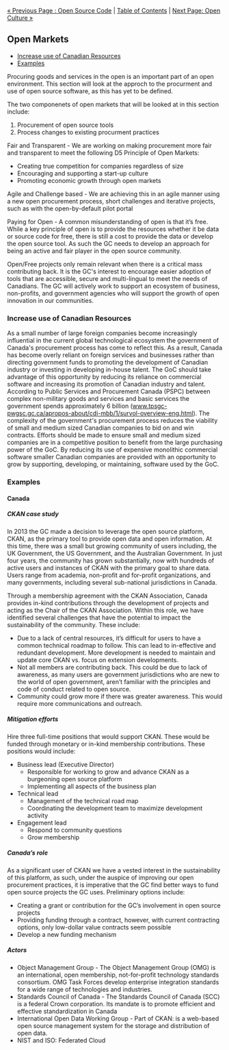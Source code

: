 [« Previous Page : Open Source Code](4_Open_Source_Code.md) | [Table of Contents](../README.md#table-of-contents) | [Next Page: Open Culture »](6_Open_Culture.md)

## Open Markets

- [Increase use of Canadian Resources](#increase-use-of-canadian-resources)
- [Examples](#examples)

Procuring goods and services in the open is an important part of an open environment. This section will look at the approch to the procurment and use of open source software, as this has yet to be defined.

The two componenets of open markets that will be looked at in this section include:

1. Procurement of open source tools
2. Process changes to existing procurment practices

Fair and Transparent - We are working on making procurement more fair and transparent to meet the following D5 Principle of Open Markets:

- Creating true competition for companies regardless of size
- Encouraging and supporting a start-up culture
- Promoting economic growth through open markets

Agile and Challenge based - We are achieving this in an agile manner using a new open procurement process, short challenges and iterative projects, such as with the open-by-default pilot portal

Paying for Open - A common misunderstanding of open is that it’s free. While a key principle of open is to provide the resources whether it be data or source code for free, there is still a cost to provide the data or develop the open source tool. As such the GC needs to develop an approach for being an active and fair player in the open source community.

Open/Free projects only remain relevant when there is a critical mass contributing back. It is the GC's interest to encourage easier adoption of tools that are accessible, secure and multi-lingual to meet the needs of Canadians. The GC will actively work to support an ecosystem of business, non-profits, and government agencies who will support the growth of open innovation in our communities.

### Increase use of Canadian Resources

As a small number of large foreign companies become increasingly influential in the current global technological ecosystem the government of Canada's procurement process has come to reflect this. As a result, Canada has become overly reliant on foreign services and businesses rather than directing government funds to promoting the development of Canadian industry or investing in developing in-house talent. The GoC should take advantage of this opportunity by reducing its reliance on commercial software and increasing its promotion of Canadian industry and talent.
According to Public Services and Procurement Canada (PSPC) between complex non-military goods and services and basic services the government spends approximately 6 billion (www.tpsgc-pwgsc.gc.ca/apropos-about/cdi-mbb/1/survol-overview-eng.html). The complexity of the government's procurement process reduces the viability of small and medium sized Canadian companies to bid on and win contracts. Efforts should be made to ensure small and medium sized companies are in a competitive position to benefit from the large purchasing power of the GoC. By reducing its use of expensive monolithic commercial software smaller Canadian companies are provided with an opportunity to grow by supporting, developing, or maintaining, software used by the GoC.

### Examples

#### Canada

##### CKAN case study

In 2013 the GC made a decision to leverage the open source platform, CKAN, as the primary tool to provide open data and open information. At this time, there was a small but growing community of users including, the UK Government, the US Government, and the Australian Government.  In just four years, the community has grown substantially, now with hundreds of active users and instances of CKAN with the primary goal to share data. Users range from academia, non-profit and for-profit organizations, and many governments, including several sub-national jurisdictions in Canada.

Through a membership agreement with the CKAN Association, Canada provides in-kind contributions through the development of projects and acting as the Chair of the CKAN Association. Within this role, we have identified several challenges that have the potential to impact the sustainability of the community. These include:

- Due to a lack of central resources, it’s difficult for users to have a common technical roadmap to follow. This can lead to in-effective and redundant development. More development is needed to maintain and update core CKAN vs. focus on extension developments.
- Not all members are contributing back. This could be due to lack of awareness, as many users are government jurisdictions who are new to the world of open government, aren’t familiar with the principles and code of conduct related to open source.
- Community could grow more if there was greater awareness. This would require more communications and outreach.

##### Mitigation efforts

Hire three full-time positions that would support CKAN. These would be funded through monetary or in-kind membership contributions.  These positions would include:

- Business lead (Executive Director)
  - Responsible for working to grow and advance CKAN as a burgeoning open source platform
  - Implementing all aspects of the business plan
- Technical lead
  - Management of the technical road map
  - Coordinating the development team to maximize development activity
- Engagement lead
  - Respond to community questions
  - Grow membership

##### Canada’s role

As a significant user of CKAN we have a vested interest in the sustainability of this platform, as such, under the auspice of improving our open procurement practices, it is imperative that the GC find better ways to fund open source projects the GC uses.
Preliminary options include:

- Creating a grant or contribution for the GC’s involvement in open source projects
- Providing funding through a contract, however, with current contracting options, only low-dollar value contracts seem possible
- Develop a new funding mechanism

##### Actors

- Object Management Group - The Object Management Group (OMG) is an international, open membership, not-for-profit technology standards consortium. OMG Task Forces develop enterprise integration standards for a wide range of technologies and industries.
- Standards Council of Canada - The Standards Council of Canada (SCC) is a federal Crown corporation. Its mandate is to promote efficient and effective standardization in Canada
- International Open Data Working Group - Part of CKAN: is a web-based open source management system for the storage and distribution of open data.
- NIST and ISO: Federated Cloud
